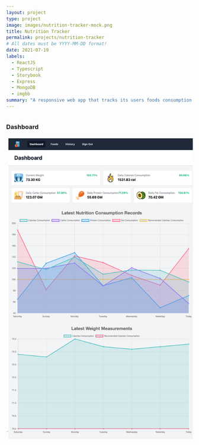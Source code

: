 ```yaml
---
layout: project
type: project
image: images/nutrition-tracker-mock.png
title: Nutrition Tracker
permalink: projects/nutrition-tracker
# All dates must be YYYY-MM-DD format!
date: 2021-07-19
labels:
  - ReactJS
  - Typescript
  - Storybook
  - Express
  - MongoDB
  - imgbb
summary: "A responsive web app that tracks its users foods consumption and presents them with convenient charts and statistics regarding their recommended nutrients and calories consumption."
---
```


<p class="sub header paragraph">
  <span> </span>
</p>
<div class="ui grid">
  <div class="middle aligned two column row">
    <div class="column">
      <h3 class="ui black huge header">
        <span>Dashboard</span>
        <p
          class="sub header"
          style="font-size: 1.35rem; line-height: 1.5; margin-top: 8px"
        >
          <span> </span>
        </p>
      </h3>
    </div>
    <div class="left aligned column">
      <a
        href="https://google.com"
        class="ui medium image"
        style="
          border: 1px solid white;
          border-radius: 4px;
          padding: 5px;
          box-shadow: 0 0 2px 1px rgba(0, 140, 186, 0.5);
        "
      >
        <img src="../images/nutrition-tracker-dashboard.png" alt="dashboard" />
      </a>
    </div>
  </div>
</div>